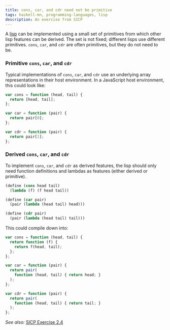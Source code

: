 ```yaml
---
title: cons, car, and cdr need not be primitive
tags: haskell-mn, programming-languages, lisp
description: An exercise from SICP
---
```


A [lisp](https://en.wikipedia.org/wiki/Lisp_(programming_language)) can be
implemented using a small set of primitives from which other lisp features can
be derived. The set is not fixed; different lisps use different primitives.
`cons`, `car`, and `cdr` are often primitives, but they do not need to be.


### Primitive `cons`, `car`, and `cdr`

Typical implementations of `cons`, `car`, and `cdr` use an underlying array
representations in their host environment. In a JavaScript host environment,
this could look like:

``` javascript
var cons = function (head, tail) {
  return [head, tail];
};

var car = function (pair) {
  return pair[0];
};

var cdr = function (pair) {
  return pair[1];
};
```


### Derived `cons`, `car`, and `cdr`

To implement `cons`, `car`, and `cdr` as derived features, the lisp should only
need function definitions and lambdas as features (either derived or primitive).

``` scheme
(define (cons head tail)
  (lambda (f) (f head tail))

(define (car pair)
  (pair (lambda (head tail) head)))

(define (cdr pair)
  (pair (lambda (head tail) tail)))
```

This could compile down into:

```javascript
var cons = function (head, tail) {
  return function (f) {
    return f(head, tail);
  };
};

var car = function (pair) {
  return pair(
    function (head, tail) { return head; }
  );
};

var cdr = function (pair) {
  return pair(
    function (head, tail) { return tail; }
  );
};
```

*See also:* [SICP Exercise
2.4](https://mitpress.mit.edu/sicp/full-text/book/book-Z-H-14.html#%25_thm_2.4)
